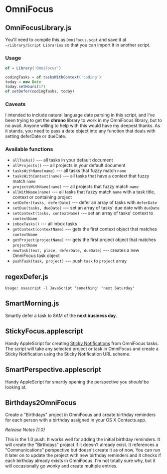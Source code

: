 OmniFocus
===========

## OmniFocusLibrary.js

You'll need to compile this as `OmniFocus.scpt` and save it at `~/Library/Script Libraries` so that you can import it in another script.

### Usage

```javascript
of = Library('OmniFocus')

codingTasks = of.tasksWithContext('coding')
today = new Date
today.setHours(17)
of.setDefer(codingTasks, today)

```

### Caveats

I intended to include natural language date parsing in this script, and I've been trying to get the **chrono** library to work in my OmniFocus library, but to no avail. Anyone willing to help with this would have my deepest thanks. As it stands, you need to pass a date object into any function that deals with setting deferDate or dueDate.

### Available functions

- `allTasks()` --- all tasks in your default document
- `allProjects()` --- all projects in your default document
- `tasksWithName(name)` --- all tasks that fuzzy match `name`
- `tasksWithContext(name)` --- all tasks that have a context that fuzzy match `name`
- `projectsWithName(name)` --- all projects that fuzzy match `name`
- `allWithName(name)` --- all tasks that fuzzy match `name` with a task title, context or containing project
- `setDefer(tasks, deferDate)` --- defer an array of tasks with `deferDate`
- `setDue(tasks, dueDate)` --- set an array of tasks' due date with `dueDate`
- `setContext(tasks, contextName)` --- set an array of tasks' context to `contextName`
- `inboxTasks()` --- all inbox tasks
- `getContext(contextName)` --- gets the first context object that matches `contextName`
- `getProject(projectName)` --- gets the first project object that matches `projectName`
- `newTask(text, place, deferDate, dueDate)` --- creates a new OmniFocus task object
- `pushTask(task, project)` --- push `task` to `project` array

## regexDefer.js

`Usage: osascript -l JavaScript 'something' 'next Saturday'`

## SmartMorning.js

Smartly defer a task to 8AM of the **next business day**.

## StickyFocus.applescript
Handy AppleScript for creating [Sticky Notifications](http://instinctivecode.com/sticky-notifications/) from OmniFocus tasks. The script will take any selected project or task in OmniFocus and create a Sticky Notification using the Sticky Notification URL scheme.

## SmartPerspective.applescript

Handy AppleScript for smartly opening the perspective you *should* be looking at.

## Birthdays2OmniFocus

Create a "Birthdays" project in OmniFocus and create birthday reminders for each person with a birthday assigned in your OS X Contacts.app.

*Release Notes (1.0)*

This is the 1.0 push. It works well for adding the initial birthday reminders. It will create the "Birthdays" project if it doesn't already exist. It references a "Communications" perspective but doesn't create it as of now. You can run it later on to update the project with new birthday reminders and it checks if each birthday already exists in OmniFocus. I'm not totally sure why, but it will occasionally go wonky and create multiple entries.
